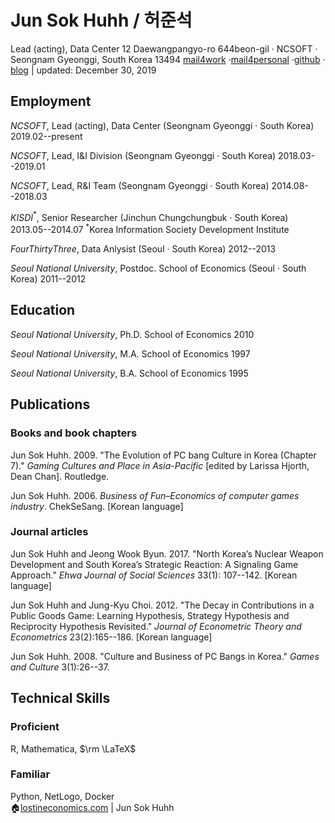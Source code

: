 # Jun Sok Huhh / 허준석

Lead (acting), Data Center 
12 Daewangpangyo-ro 644beon-gil &#183; NCSOFT &#183; Seongnam Gyeonggi, South Korea 13494 
[mail4work](junsokhuhh@ncsoft.com) &#183;[mail4personal](anarinsk@gmail.com) &#183;[github](https://github.com/anarinsk) &#183; [blog](http://lostineconomics.com) &vert; updated: December 30, 2019

## Employment

*NCSOFT*, Lead (acting), Data Center (Seongnam Gyeonggi  &#183; South Korea) 2019.02--present 

*NCSOFT*, Lead, I&I Division (Seongnam Gyeonggi  &#183; South Korea) 2018.03--2019.01 

*NCSOFT*, Lead, R&I Team (Seongnam Gyeonggi  &#183; South Korea) 2014.08--2018.03

*KISDI*$^*$, Senior Researcher (Jinchun Chungchungbuk  &#183; South Korea) 2013.05--2014.07
$^*$Korea Information Society Development Institute

*FourThirtyThree*, Data Anlysist (Seoul  &#183; South Korea) 2012--2013

*Seoul National University*, Postdoc. School of Economics (Seoul  &#183; South Korea) 2011--2012

## Education

*Seoul National University*, Ph.D. School of Economics 2010

*Seoul National University*, M.A. School of Economics 1997 

*Seoul National University*, B.A. School of Economics 1995

## Publications

### Books and book chapters 

Jun Sok Huhh. 2009. "The Evolution of PC bang Culture in Korea (Chapter 7)." *Gaming Cultures and Place in Asia-Pacific* [edited by Larissa Hjorth, Dean Chan]. Routledge.

Jun Sok Huhh. 2006. *Business of Fun–Economics of computer games industry*. ChekSeSang. [Korean language]

### Journal articles

Jun Sok Huhh and Jeong Wook Byun. 2017. "North Korea’s Nuclear Weapon Development and South Korea’s Strategic Reaction: A Signaling Game Approach." *Ehwa Journal of Social Sciences* 33(1): 107--142. [Korean language]

Jun Sok Huhh and Jung-Kyu Choi. 2012. "The Decay in Contributions in a Public Goods Game: Learning Hypothesis, Strategy Hypothesis and Reciprocity Hypothesis Revisited." *Journal of Econometric Theory and Econometrics* 23(2):165--186. [Korean language]

Jun Sok Huhh. 2008. "Culture and Business of PC Bangs in Korea." *Games and Culture* 3(1):26--37.

## Technical Skills 

### Proficient
R, Mathematica, $\rm \LaTeX$

### Familiar
Python, NetLogo, Docker
<br>
:house:[lostineconomics.com](http://lostineconomics.com) | Jun Sok Huhh 
<!--stackedit_data:
eyJoaXN0b3J5IjpbMjAzNzM5MDQ0MSw2MzI3OTA5ODddfQ==
-->
